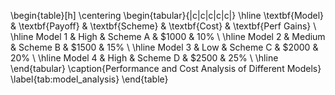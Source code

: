 \begin{table}[h]
    \centering
    \begin{tabular}{|c|c|c|c|c|}
        \hline
        \textbf{Model} & \textbf{Payoff} & \textbf{Scheme} & \textbf{Cost} & \textbf{Perf Gains} \\ \hline
        Model 1 & High & Scheme A & \$1000 & 10\% \\ \hline
        Model 2 & Medium & Scheme B & \$1500 & 15\% \\ \hline
        Model 3 & Low & Scheme C & \$2000 & 20\% \\ \hline
        Model 4 & High & Scheme D & \$2500 & 25\% \\ \hline
    \end{tabular}
    \caption{Performance and Cost Analysis of Different Models}
    \label{tab:model_analysis}
\end{table}

